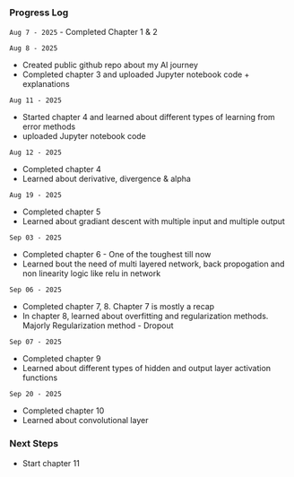 ### Progress Log
```Aug 7 - 2025``` - Completed Chapter 1 & 2

```Aug 8 - 2025``` 
  - Created public github repo about my AI journey
  - Completed chapter 3 and uploaded Jupyter notebook code + explanations

```Aug 11 - 2025``` 
  - Started chapter 4 and learned about different types of learning from error methods
  - uploaded Jupyter notebook code

```Aug 12 - 2025``` 
  - Completed chapter 4
  - Learned about derivative, divergence & alpha

```Aug 19 - 2025``` 
  - Completed chapter 5
  - Learned about gradiant descent with multiple input and multiple output

```Sep 03 - 2025``` 
  - Completed chapter 6 - One of the toughest till now
  - Learned bout the need of multi layered network, back propogation and non linearity logic like relu in network

```Sep 06 - 2025```
  - Completed chapter 7, 8. Chapter 7 is mostly a recap
  - In chapter 8, learned about overfitting and regularization methods. Majorly Regularization method - Dropout

```Sep 07 - 2025```
  - Completed chapter 9
  - Learned about different types of hidden and output layer activation functions

```Sep 20 - 2025```
  - Completed chapter 10
  - Learned about convolutional layer
    
### Next Steps
- Start chapter 11
